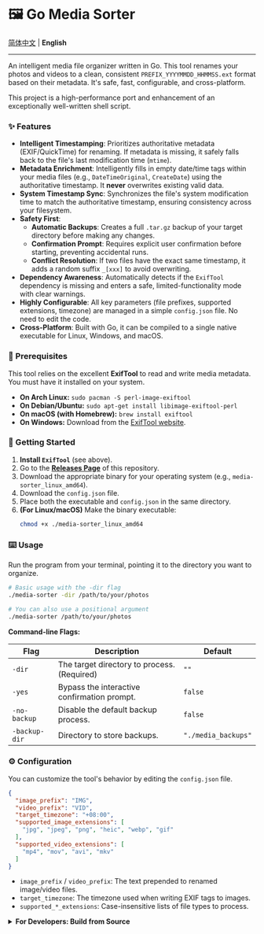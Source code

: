 # 🖼️ Go Media Sorter

[简体中文](./README_zh.md) | **English**

---

An intelligent media file organizer written in Go. This tool renames your photos and videos to a clean, consistent `PREFIX_YYYYMMDD_HHMMSS.ext` format based on their metadata. It's safe, fast, configurable, and cross-platform.

This project is a high-performance port and enhancement of an exceptionally well-written shell script.

### ✨ Features

- **Intelligent Timestamping**: Prioritizes authoritative metadata (EXIF/QuickTime) for renaming. If metadata is missing, it safely falls back to the file's last modification time (`mtime`).
- **Metadata Enrichment**: Intelligently fills in empty date/time tags within your media files (e.g., `DateTimeOriginal`, `CreateDate`) using the authoritative timestamp. It **never** overwrites existing valid data.
- **System Timestamp Sync**: Synchronizes the file's system modification time to match the authoritative timestamp, ensuring consistency across your filesystem.
- **Safety First**:
  - **Automatic Backups**: Creates a full `.tar.gz` backup of your target directory before making any changes.
  - **Confirmation Prompt**: Requires explicit user confirmation before starting, preventing accidental runs.
  - **Conflict Resolution**: If two files have the exact same timestamp, it adds a random suffix `_[xxx]` to avoid overwriting.
- **Dependency Awareness**: Automatically detects if the `ExifTool` dependency is missing and enters a safe, limited-functionality mode with clear warnings.
- **Highly Configurable**: All key parameters (file prefixes, supported extensions, timezone) are managed in a simple `config.json` file. No need to edit the code.
- **Cross-Platform**: Built with Go, it can be compiled to a single native executable for Linux, Windows, and macOS.

### 🔧 Prerequisites

This tool relies on the excellent **ExifTool** to read and write media metadata. You must have it installed on your system.

- **On Arch Linux:** `sudo pacman -S perl-image-exiftool`
- **On Debian/Ubuntu:** `sudo apt-get install libimage-exiftool-perl`
- **On macOS (with Homebrew):** `brew install exiftool`
- **On Windows:** Download from the [ExifTool website](https://exiftool.org/).

### 🚀 Getting Started

1.  **Install `ExifTool`** (see above).
2.  Go to the [**Releases Page**](https://github.com/Cornfy/media-sorter/releases) of this repository.
3.  Download the appropriate binary for your operating system (e.g., `media-sorter_linux_amd64`).
4.  Download the `config.json` file.
5.  Place both the executable and `config.json` in the same directory.
6.  **(For Linux/macOS)** Make the binary executable:
    ```bash
    chmod +x ./media-sorter_linux_amd64
    ```

### ⌨️ Usage

Run the program from your terminal, pointing it to the directory you want to organize.

```bash
# Basic usage with the -dir flag
./media-sorter -dir /path/to/your/photos

# You can also use a positional argument
./media-sorter /path/to/your/photos
```

**Command-line Flags:**

| Flag           | Description                                             | Default             |
| -------------- | ------------------------------------------------------- | ------------------- |
| `-dir`         | The target directory to process. (Required)             | `""`                |
| `-yes`         | Bypass the interactive confirmation prompt.             | `false`             |
| `-no-backup`   | Disable the default backup process.                     | `false`             |
| `-backup-dir`  | Directory to store backups.                             | `"./media_backups"` |

### ⚙️ Configuration

You can customize the tool's behavior by editing the `config.json` file.

```json
{
  "image_prefix": "IMG",
  "video_prefix": "VID",
  "target_timezone": "+08:00",
  "supported_image_extensions": [
    "jpg", "jpeg", "png", "heic", "webp", "gif"
  ],
  "supported_video_extensions": [
    "mp4", "mov", "avi", "mkv"
  ]
}
```
- `image_prefix` / `video_prefix`: The text prepended to renamed image/video files.
- `target_timezone`: The timezone used when writing EXIF tags to images.
- `supported_*_extensions`: Case-insensitive lists of file types to process.

<details>
<summary><b>For Developers: Build from Source</b></summary>

1.  [Install Go](https://go.dev/doc/install) (version 1.18+).
2.  Clone the repository: `git clone https://github.com/Cornfy/media-sorter.git`
3.  Navigate into the directory: `cd media-sorter`
4.  Build the optimized binary:
    ```bash
    go build -ldflags="-s -w"
    ```
</details>
